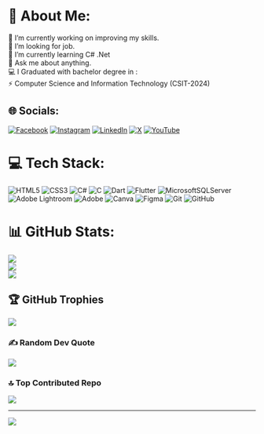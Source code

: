 # 💫 About Me:
🔭 I’m currently working on improving my skills.<br>🤝 I’m looking for job.<br>🌱 I’m currently learning C# .Net<br>💬 Ask me about anything.<br> 💻 I Graduated with bachelor degree in :<br>⚡ Computer Science and Information Technology (CSIT-2024)



## 🌐 Socials:
[![Facebook](https://img.shields.io/badge/Facebook-%231877F2.svg?logo=Facebook&logoColor=white)](https://facebook.com/sonu.acharya.9699) [![Instagram](https://img.shields.io/badge/Instagram-%23E4405F.svg?logo=Instagram&logoColor=white)](https://instagram.com/sonu.ac) [![LinkedIn](https://img.shields.io/badge/LinkedIn-%230077B5.svg?logo=linkedin&logoColor=white)](https://linkedin.com/in/sonu-acharya-5b0128178?trk) [![X](https://img.shields.io/badge/X-black.svg?logo=X&logoColor=white)](https://x.com/sonuacharya007) [![YouTube](https://img.shields.io/badge/YouTube-%23FF0000.svg?logo=YouTube&logoColor=white)](https://youtube.com/@@user-rc4ft1qc8r) 

# 💻 Tech Stack:
![HTML5](https://img.shields.io/badge/html5-%23E34F26.svg?style=plastic&logo=html5&logoColor=white) ![CSS3](https://img.shields.io/badge/css3-%231572B6.svg?style=plastic&logo=css3&logoColor=white) ![C#](https://img.shields.io/badge/c%23-%23239120.svg?style=plastic&logo=csharp&logoColor=white) ![C](https://img.shields.io/badge/c-%2300599C.svg?style=plastic&logo=c&logoColor=white) ![Dart](https://img.shields.io/badge/dart-%230175C2.svg?style=plastic&logo=dart&logoColor=white) ![Flutter](https://img.shields.io/badge/Flutter-%2302569B.svg?style=plastic&logo=Flutter&logoColor=white) ![MicrosoftSQLServer](https://img.shields.io/badge/Microsoft%20SQL%20Server-CC2927?style=plastic&logo=microsoft%20sql%20server&logoColor=white) ![Adobe Lightroom](https://img.shields.io/badge/Adobe%20Lightroom-31A8FF.svg?style=plastic&logo=Adobe%20Lightroom&logoColor=white) ![Adobe](https://img.shields.io/badge/adobe-%23FF0000.svg?style=plastic&logo=adobe&logoColor=white) ![Canva](https://img.shields.io/badge/Canva-%2300C4CC.svg?style=plastic&logo=Canva&logoColor=white) ![Figma](https://img.shields.io/badge/figma-%23F24E1E.svg?style=plastic&logo=figma&logoColor=white) ![Git](https://img.shields.io/badge/git-%23F05033.svg?style=plastic&logo=git&logoColor=white) ![GitHub](https://img.shields.io/badge/github-%23121011.svg?style=plastic&logo=github&logoColor=white)
# 📊 GitHub Stats:
![](https://github-readme-stats.vercel.app/api?username=sonuacharya626&theme=nord&hide_border=true&include_all_commits=false&count_private=false)<br/>
![](https://github-readme-streak-stats.herokuapp.com/?user=sonuacharya626&theme=nord&hide_border=true)<br/>
![](https://github-readme-stats.vercel.app/api/top-langs/?username=sonuacharya626&theme=nord&hide_border=true&include_all_commits=false&count_private=false&layout=compact)

## 🏆 GitHub Trophies
![](https://github-profile-trophy.vercel.app/?username=sonuacharya626&theme=radical&no-frame=false&no-bg=true&margin-w=4)

### ✍️ Random Dev Quote
![](https://quotes-github-readme.vercel.app/api?type=horizontal&theme=radical)

### 🔝 Top Contributed Repo
![](https://github-contributor-stats.vercel.app/api?username=sonuacharya626&limit=5&theme=dark&combine_all_yearly_contributions=true)

---
[![](https://visitcount.itsvg.in/api?id=sonuacharya626&icon=0&color=0)](https://visitcount.itsvg.in)

<!-- Proudly created with GPRM ( https://gprm.itsvg.in ) -->
